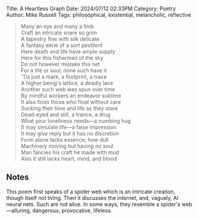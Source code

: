 Title: A Heartless Graph
Date: 2024/07/12 02:33PM
Category: Poetry
Author: Mike Russell
Tags: philosophical, existential, melancholic, reflective

> Many an eye and many a limb<br>
> Craft an intricate snare so grim<br>
> A tapestry fine with silk delicate<br>
> A fantasy eerie of a sort pestilent<br>
> Here death and life have ample supply<br>
> Here for this fisherman of the sky<br>
> Do not however mistake this net<br>
> For a life or soul; none such have it<br>
> 'Tis just a mark, a footprint, a trace<br>
> A higher being's lattice, a deadly lace<br>
> Another such web was spun over time<br>
> By mindful workers an endeavor sublime<br>
> It also finds those who float without care<br>
> Sucking their time and life as they stare<br>
> Dead-eyed and still, a trance, a drug<br>
> What your loneliness needs—a numbing hug<br>
> It may simulate life—a false impression<br>
> It may give reply but it has no discretion<br>
> Form alone lacks essence; how dull<br>
> Machinery moving but having no soul<br>
> Man fancies his craft he made with mud<br>
> Alas it still lacks heart, mind, and blood

## Notes

This poem first speaks of a spider web which is an intricate creation, though itself not living. Then it discusses the internet, and, vaguely, AI neural nets. Such are not alive. In some ways, they resemble a spider's web—alluring, dangerous, provocative, lifeless.